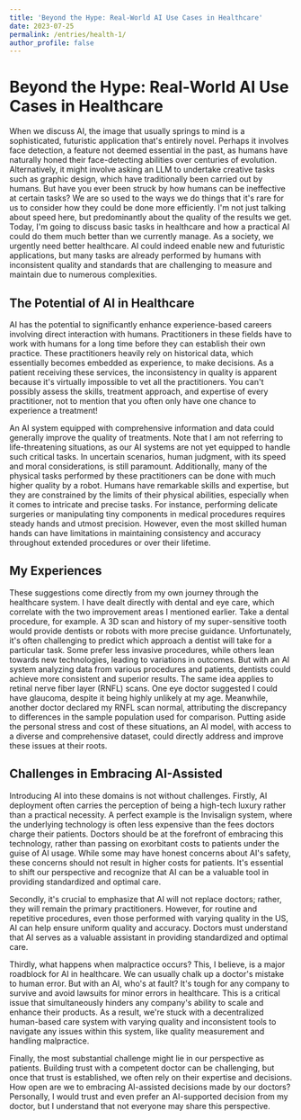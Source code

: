 ```yaml
---
title: 'Beyond the Hype: Real-World AI Use Cases in Healthcare'
date: 2023-07-25
permalink: /entries/health-1/
author_profile: false
---
```


# Beyond the Hype: Real-World AI Use Cases in Healthcare
When we discuss AI, the image that usually springs to mind is a sophisticated, futuristic application that's entirely novel. Perhaps it involves face detection, a feature not deemed essential in the past, as humans have naturally honed their face-detecting abilities over centuries of evolution. Alternatively, it might involve asking an LLM to undertake creative tasks such as graphic design, which have traditionally been carried out by humans. But have you ever been struck by how humans can be ineffective at certain tasks? We are so used to the ways we do things that it's rare for us to consider how they could be done more efficiently. I'm not just talking about speed here, but predominantly about the quality of the results we get. Today, I'm going to discuss basic tasks in healthcare and how a practical AI could do them much better than we currently manage. As a society, we urgently need better healthcare. AI could indeed enable new and futuristic applications, but many tasks are already performed by humans with inconsistent quality and standards that are challenging to measure and maintain due to numerous complexities.

## The Potential of AI in Healthcare
AI has the potential to significantly enhance experience-based careers involving direct interaction with humans. Practitioners in these fields have to work with humans for a long time before they can establish their own practice. These practitioners heavily rely on historical data, which essentially becomes embedded as experience, to make decisions. As a patient receiving these services, the inconsistency in quality is apparent because it's virtually impossible to vet all the practitioners. You can't possibly assess the skills, treatment approach, and expertise of every practitioner, not to mention that you often only have one chance to experience a treatment!

An AI system equipped with comprehensive information and data could generally improve the quality of treatments. Note that I am not referring to life-threatening situations, as our AI systems are not yet equipped to handle such critical tasks. In uncertain scenarios, human judgment, with its speed and moral considerations, is still paramount.
Additionally, many of the physical tasks performed by these practitioners can be done with much higher quality by a robot. Humans have remarkable skills and expertise, but they are constrained by the limits of their physical abilities, especially when it comes to intricate and precise tasks. For instance, performing delicate surgeries or manipulating tiny components in medical procedures requires steady hands and utmost precision. However, even the most skilled human hands can have limitations in maintaining consistency and accuracy throughout extended procedures or over their lifetime.

## My Experiences
These suggestions come directly from my own journey through the healthcare system. I have dealt directly with dental and eye care, which correlate with the two improvement areas I mentioned earlier. Take a dental procedure, for example. A 3D scan and history of my super-sensitive tooth would provide dentists or robots with more precise guidance. Unfortunately, it's often challenging to predict which approach a dentist will take for a particular task. Some prefer less invasive procedures, while others lean towards new technologies, leading to variations in outcomes. But with an AI system analyzing data from various procedures and patients, dentists could achieve more consistent and superior results. The same idea applies to retinal nerve fiber layer (RNFL) scans. One eye doctor suggested I could have glaucoma, despite it being highly unlikely at my age. Meanwhile, another doctor declared my RNFL scan normal, attributing the discrepancy to differences in the sample population used for comparison. Putting aside the personal stress and cost of these situations, an AI model, with access to a diverse and comprehensive dataset, could directly address and improve these issues at their roots.

## Challenges in Embracing AI-Assisted

Introducing AI into these domains is not without challenges. Firstly, AI deployment often carries the perception of being a high-tech luxury rather than a practical necessity. A perfect example is the Invisalign system, where the underlying technology is often less expensive than the fees doctors charge their patients. Doctors should be at the forefront of embracing this technology, rather than passing on exorbitant costs to patients under the guise of AI usage. While some may have honest concerns about AI's safety, these concerns should not result in higher costs for patients. It's essential to shift our perspective and recognize that AI can be a valuable tool in providing standardized and optimal care.

Secondly, it's crucial to emphasize that AI will not replace doctors; rather, they will remain the primary practitioners. However, for routine and repetitive procedures, even those performed with varying quality in the US, AI can help ensure uniform quality and accuracy. Doctors must understand that AI serves as a valuable assistant in providing standardized and optimal care.

Thirdly, what happens when malpractice occurs? This, I believe, is a major roadblock for AI in healthcare. We can usually chalk up a doctor's mistake to human error. But with an AI, who's at fault? It's tough for any company to survive and avoid lawsuits for minor errors in healthcare. This is a critical issue that simultaneously hinders any company's ability to scale and enhance their products. As a result, we're stuck with a decentralized human-based care system with varying quality and inconsistent tools to navigate any issues within this system, like quality measurement and handling malpractice.

Finally, the most substantial challenge might lie in our perspective as patients. Building trust with a competent doctor can be challenging, but once that trust is established, we often rely on their expertise and decisions. How open are we to embracing AI-assisted decisions made by our doctors? Personally, I would trust and even prefer an AI-supported decision from my doctor, but I understand that not everyone may share this perspective.

